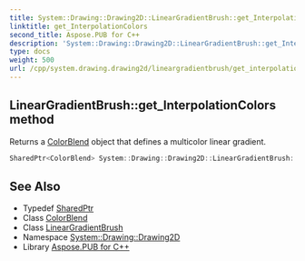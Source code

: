 ```yaml
---
title: System::Drawing::Drawing2D::LinearGradientBrush::get_InterpolationColors method
linktitle: get_InterpolationColors
second_title: Aspose.PUB for C++
description: 'System::Drawing::Drawing2D::LinearGradientBrush::get_InterpolationColors method. Returns a ColorBlend object that defines a multicolor linear gradient in C++.'
type: docs
weight: 500
url: /cpp/system.drawing.drawing2d/lineargradientbrush/get_interpolationcolors/
---
```

## LinearGradientBrush::get_InterpolationColors method


Returns a [ColorBlend](../../colorblend/) object that defines a multicolor linear gradient.

```cpp
SharedPtr<ColorBlend> System::Drawing::Drawing2D::LinearGradientBrush::get_InterpolationColors() const
```

## See Also

* Typedef [SharedPtr](../../../system/sharedptr/)
* Class [ColorBlend](../../colorblend/)
* Class [LinearGradientBrush](../)
* Namespace [System::Drawing::Drawing2D](../../)
* Library [Aspose.PUB for C++](../../../)
